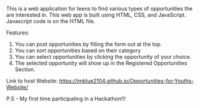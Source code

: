 This is a web application for teens to find various types of opportunities the are interested in.
This web app is built using HTML, CSS, and JavaScript. Javascript code is on the HTML file.

Features:
  1. You can post opportunities by filling the form out at the top.
  2. You can sort opportunities based on their category
  3. You can select opportunities by clicking the opportunity of your choice.
  4. The selected opportunity will show up in the Registered Opportunities Section.

Link to host Website: https://imblue2104.github.io/Opportunities-for-Youths-Website/

P.S - My first time participating in a Hackathon!!!
